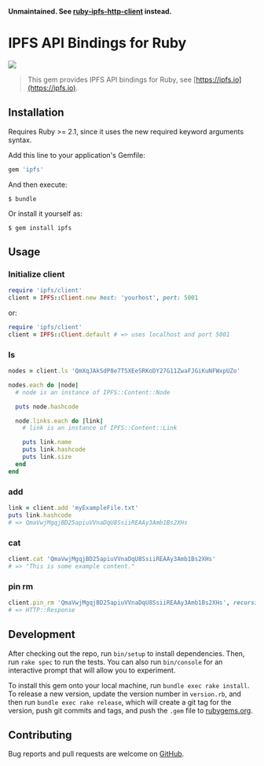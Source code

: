 **Unmaintained. See [ruby-ipfs-http-client](https://github.com/tbenett/ruby-ipfs-http-client) instead.**

# IPFS API Bindings for Ruby

![](https://ipfs.io/ipfs/QmQJ68PFMDdAsgCZvA1UVzzn18asVcf7HVvCDgpjiSCAse)

> This gem provides IPFS API bindings for Ruby, see [https://ipfs.io](https://ipfs.io).


## Installation
Requires Ruby >= 2.1, since it uses the new required keyword arguments syntax.

Add this line to your application's Gemfile:

```ruby
gem 'ipfs'
```

And then execute:

    $ bundle

Or install it yourself as:

    $ gem install ipfs

## Usage
### Initialize client

```ruby
require 'ipfs/client'
client = IPFS::Client.new host: 'yourhost', port: 5001
```

or:

```ruby
require 'ipfs/client'
client = IPFS::Client.default # => uses localhost and port 5001
```

### ls

```ruby
nodes = client.ls 'QmXqJAkSdP8e7TSXEeSRKoDY27G11ZwaFJGiKuNFWxpUZo'

nodes.each do |node|
  # node is an instance of IPFS::Content::Node

  puts node.hashcode

  node.links.each do |link|
    # link is an instance of IPFS::Content::Link

    puts link.name
    puts link.hashcode
    puts link.size
  end
end
```

### add
```ruby
link = client.add 'myExampleFile.txt'
puts link.hashcode
# => QmaVwjMgqjBD25apiuVVnaDqU8SsiiREAAy3Amb1Bs2XHs
```

### cat
```ruby
client.cat 'QmaVwjMgqjBD25apiuVVnaDqU8SsiiREAAy3Amb1Bs2XHs'
# => "This is some example content."
```

### pin rm
```ruby
client.pin_rm 'QmaVwjMgqjBD25apiuVVnaDqU8SsiiREAAy3Amb1Bs2XHs', recursive: true
# => HTTP::Response
```

## Development

After checking out the repo, run `bin/setup` to install dependencies. Then, run `rake spec` to run the tests. You can also run `bin/console` for an interactive prompt that will allow you to experiment.

To install this gem onto your local machine, run `bundle exec rake install`. To release a new version, update the version number in `version.rb`, and then run `bundle exec rake release`, which will create a git tag for the version, push git commits and tags, and push the `.gem` file to [rubygems.org](https://rubygems.org).

## Contributing

Bug reports and pull requests are welcome on [GitHub](https://github.com/Fryie/ipfs-ruby).

